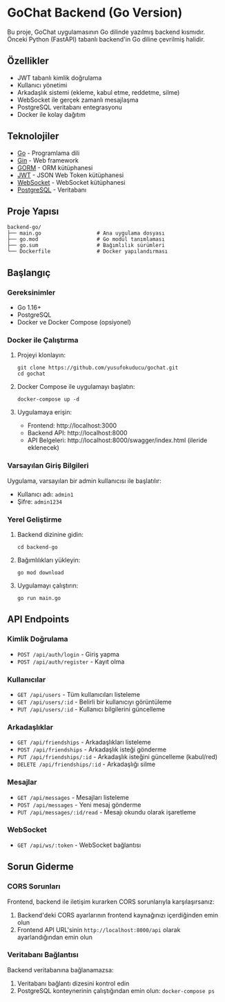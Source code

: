 # GoChat Backend (Go Version)

Bu proje, GoChat uygulamasının Go dilinde yazılmış backend kısmıdır. Önceki Python (FastAPI) tabanlı backend'in Go diline çevrilmiş halidir.

## Özellikler

- JWT tabanlı kimlik doğrulama
- Kullanıcı yönetimi
- Arkadaşlık sistemi (ekleme, kabul etme, reddetme, silme)
- WebSocket ile gerçek zamanlı mesajlaşma
- PostgreSQL veritabanı entegrasyonu
- Docker ile kolay dağıtım

## Teknolojiler

- [Go](https://golang.org/) - Programlama dili
- [Gin](https://github.com/gin-gonic/gin) - Web framework
- [GORM](https://gorm.io/) - ORM kütüphanesi
- [JWT](https://github.com/golang-jwt/jwt) - JSON Web Token kütüphanesi
- [WebSocket](https://github.com/gorilla/websocket) - WebSocket kütüphanesi
- [PostgreSQL](https://www.postgresql.org/) - Veritabanı

## Proje Yapısı

```
backend-go/
├── main.go                  # Ana uygulama dosyası
├── go.mod                   # Go modül tanımlaması
├── go.sum                   # Bağımlılık sürümleri
└── Dockerfile               # Docker yapılandırması
```

## Başlangıç

### Gereksinimler

- Go 1.16+
- PostgreSQL
- Docker ve Docker Compose (opsiyonel)

### Docker ile Çalıştırma

1. Projeyi klonlayın:
   ```
   git clone https://github.com/yusufokuducu/gochat.git
   cd gochat
   ```

2. Docker Compose ile uygulamayı başlatın:
   ```
   docker-compose up -d
   ```

3. Uygulamaya erişin:
   - Frontend: http://localhost:3000
   - Backend API: http://localhost:8000
   - API Belgeleri: http://localhost:8000/swagger/index.html (ileride eklenecek)

### Varsayılan Giriş Bilgileri

Uygulama, varsayılan bir admin kullanıcısı ile başlatılır:
- Kullanıcı adı: `admin1`
- Şifre: `admin1234`

### Yerel Geliştirme

1. Backend dizinine gidin:
   ```
   cd backend-go
   ```

2. Bağımlılıkları yükleyin:
   ```
   go mod download
   ```

3. Uygulamayı çalıştırın:
   ```
   go run main.go
   ```

## API Endpoints

### Kimlik Doğrulama
- `POST /api/auth/login` - Giriş yapma
- `POST /api/auth/register` - Kayıt olma

### Kullanıcılar
- `GET /api/users` - Tüm kullanıcıları listeleme
- `GET /api/users/:id` - Belirli bir kullanıcıyı görüntüleme
- `PUT /api/users/:id` - Kullanıcı bilgilerini güncelleme

### Arkadaşlıklar
- `GET /api/friendships` - Arkadaşlıkları listeleme
- `POST /api/friendships` - Arkadaşlık isteği gönderme
- `PUT /api/friendships/:id` - Arkadaşlık isteğini güncelleme (kabul/red)
- `DELETE /api/friendships/:id` - Arkadaşlığı silme

### Mesajlar
- `GET /api/messages` - Mesajları listeleme
- `POST /api/messages` - Yeni mesaj gönderme
- `PUT /api/messages/:id/read` - Mesajı okundu olarak işaretleme

### WebSocket
- `GET /api/ws/:token` - WebSocket bağlantısı

## Sorun Giderme

### CORS Sorunları
Frontend, backend ile iletişim kurarken CORS sorunlarıyla karşılaşırsanız:
1. Backend'deki CORS ayarlarının frontend kaynağınızı içerdiğinden emin olun
2. Frontend API URL'sinin `http://localhost:8000/api` olarak ayarlandığından emin olun

### Veritabanı Bağlantısı
Backend veritabanına bağlanamazsa:
1. Veritabanı bağlantı dizesini kontrol edin
2. PostgreSQL konteynerinin çalıştığından emin olun: `docker-compose ps`
